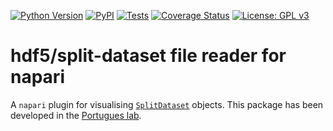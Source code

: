 [![Python Version](https://img.shields.io/pypi/pyversions/napari-split-dataset.svg)](https://pypi.org/project/napari-split-dataset)
[![PyPI](https://img.shields.io/pypi/v/napari-split-dataset.svg)](
    https://pypi.python.org/pypi/napari-split-dataset)
[![Tests](https://img.shields.io/github/workflow/status/portugueslab/napari-split-dataset/tests)](
    https://github.com/portugueslab/napari-split-dataset/actions)
[![Coverage Status](https://coveralls.io/repos/github/portugueslab/napari-split-dataset/badge.svg?branch=master)](https://coveralls.io/github/portugueslab/napari-split-dataset?branch=master)
[![License: GPL v3](https://img.shields.io/badge/License-GPLv3-blue.svg)](https://www.gnu.org/licenses/gpl-3.0)




# hdf5/split-dataset file reader for napari

A `napari` plugin for visualising [`SplitDataset`](https://github.com/portugueslab/split_dataset) objects. This package has been developed in the [Portugues lab](http://www.portugueslab.com).

